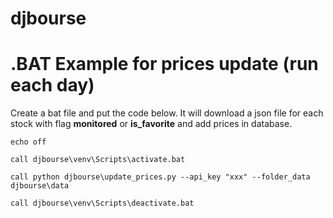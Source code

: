 # djbourse

# .BAT Example for prices update (run each day)
Create a bat file and put the code below. It will download a json file for each stock with flag **monitored** or **is_favorite** and add prices in database.

```
echo off

call djbourse\venv\Scripts\activate.bat

call python djbourse\update_prices.py --api_key "xxx" --folder_data djbourse\data

call djbourse\venv\Scripts\deactivate.bat
```
